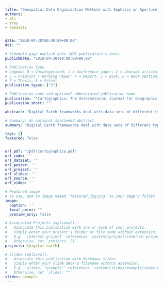 ```yaml
---
title: "Geospatial Data Organization Methods with Emphasis on Aperture 3 Hexagonal Discrete Global Grid Systems"
authors:
- ali
- troy
- samavati


date: "2018-04-30T00:00:00+00:00"
doi: ""

# Schedule page publish date (NOT publication's date).
publishDate: "2018-04-30T00:00:00+00:00"

# Publication type.
# Legend: 0 = Uncategorized; 1 = Conference paper; 2 = Journal article;
# 3 = Preprint / Working Paper; 4 = Report; 5 = Book; 6 = Book section;
# 7 = Thesis; 8 = Patent
publication_types: ["2"]

# Publication name and optional abbreviated publication name.
publication: "*Cartographica: The International Journal for Geographic Information and Geovisualization (University of Toronto Press)*"
publication_short: ""

abstract: "Digital Earth frameworks deal with data sets of different types collected from various sources. In order to effectively store, retrieve, and transmit these data sets, efficient multiscale data representations that are compatible with the underlying structure of the Digital Earth framework are required. In this paper, we describe several such techniques and their properties; namely, how to represent data in the multiscale cell hierarchy of a DGGS or in the multiscale hierarchy of a customized wavelet transform. We also discuss how these techniques can be tuned to be applicable to the A3H DGGS."

# Summary. An optional shortened abstract.
summary: "Digital Earth frameworks deal with data sets of different types collected from various sources. In order to effectively store, retrieve, and transmit these data sets, efficient multiscale data representations that are compatible with the underlying structure of the Digital Earth framework are required. In this paper, we describe several such techniques and their properties; namely, how to represent data in the multiscale cell hierarchy of a DGGS or in the multiscale hierarchy of a customized wavelet transform. We also discuss how these techniques can be tuned to be applicable to the A3H DGGS."

tags: []
featured: false


url_pdf: "/pdf/Cartographica.pdf"
url_code: ''
url_dataset: ''
url_poster: ''
url_project: ''
url_slides: ''
url_source: ''
url_video: ''

# Featured image
# To use, add an image named `featured.jpg/png` to your page's folder. 
image:
  caption: ''
  focal_point: ""
  preview_only: false

# Associated Projects (optional).
#   Associate this publication with one or more of your projects.
#   Simply enter your project's folder or file name without extension.
#   E.g. `internal-project` references `content/project/internal-project/index.md`.
#   Otherwise, set `projects: []`.
projects: [digital-earth]

# Slides (optional).
#   Associate this publication with Markdown slides.
#   Simply enter your slide deck's filename without extension.
#   E.g. `slides: "example"` references `content/slides/example/index.md`.
#   Otherwise, set `slides: ""`.
slides: example
---
```

